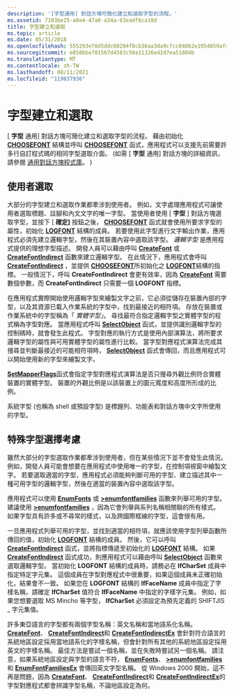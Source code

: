```yaml
---
description: '[字型通用] 對話方塊可簡化建立和選取字型的流程。'
ms.assetid: 7183be25-a8e4-47a0-a34a-63eadf6ca10d
title: 字型建立和選取
ms.topic: article
ms.date: 05/31/2018
ms.openlocfilehash: 555293e78d5ddc60284f8cb36aa3da9cfcc84062e1954059af4ead1ad9e19c5e
ms.sourcegitcommit: e858bbe701567d4583c50a11326e42d7ea51804b
ms.translationtype: MT
ms.contentlocale: zh-TW
ms.lasthandoff: 08/11/2021
ms.locfileid: "119037936"
---
```

# <a name="font-creation-and-selection"></a>字型建立和選取

[ **字型** 通用] 對話方塊可簡化建立和選取字型的流程。 藉由初始化 [**CHOOSEFONT**](/windows/win32/api/commdlg/ns-commdlg-choosefonta) 結構並呼叫 [**CHOOSEFONT**](/windows/win32/api/commdlg/ns-commdlg-choosefonta) 函式，應用程式可以支援先前需要許多行自訂程式碼的相同字型選取介面。  (如需 [ **字型** 通用] 對話方塊的詳細資訊，請參閱 [通用對話方塊程式庫](../dlgbox/common-dialog-box-library.md)。 ) 

## <a name="selection-by-the-user"></a>使用者選取

大部分的字型建立和選取作業都牽涉到使用者。 例如，文字處理應用程式可讓使用者選取標題、註腳和內文文字的唯一字型。 當使用者使用 [ **字型** ] 對話方塊選取字型，並按下 [ **確定]** 按鈕之後， [**CHOOSEFONT**](/windows/win32/api/commdlg/ns-commdlg-choosefonta) 函式就會使用所要求字型的屬性，初始化 [**LOGFONT**](/windows/win32/api/wingdi/ns-wingdi-logfonta) 結構的成員。 若要使用此字型進行文字輸出作業，應用程式必須先建立邏輯字型，然後在其裝置內容中選取該字型。 *邏輯字型* 是應用程式提供的理想字型描述。 開發人員可以藉由呼叫 [**CreateFont**](/windows/desktop/api/Wingdi/nf-wingdi-createfonta) 或 [**CreateFontIndirect**](/windows/desktop/api/Wingdi/nf-wingdi-createfontindirecta) 函數來建立邏輯字型。 在此情況下，應用程式會呼叫 [**CreateFontIndirect**](/windows/win32/api/wingdi/nf-wingdi-createfontindirecta) ，並提供 [**CHOOSEFONT**](/windows/win32/api/commdlg/ns-commdlg-choosefonta)所初始化之 [**LOGFONT**](/windows/win32/api/wingdi/ns-wingdi-logfonta)結構的指標。 一般情況下，呼叫 **CreateFontIndirect** 會更有效率，因為 [**CreateFont**](/windows/win32/api/wingdi/nf-wingdi-createfonta) 需要數個參數，而 **CreateFontIndirect** 只需要一個 **LOGFONT** 指標。

在應用程式實際開始使用邏輯字型來繪製文字之前，它必須從儲存在裝置內部的字型，以及其資源已載入作業系統的字型中，找到最接近的相符項。 存放在裝置或作業系統中的字型稱為「 *實體字型」*。 尋找最符合指定邏輯字型之實體字型的程式稱為字型對應。 當應用程式呼叫 [**SelectObject**](/windows/desktop/api/Wingdi/nf-wingdi-selectobject) 函式，並提供識別邏輯字型的控制碼時，就會發生此程式。 字型對應的執行方式是使用內部演算法，將所要求邏輯字型的屬性與可用實體字型的屬性進行比較。 當字型對應程式演算法完成其搜尋並判斷最接近的可能相符項時， [**SelectObject**](/windows/win32/api/wingdi/nf-wingdi-selectobject) 函式會傳回，而且應用程式可以開始使用新的字型來繪製文字。

[**SetMapperFlags**](/windows/desktop/api/Wingdi/nf-wingdi-setmapperflags)函式會指定字型對應程式演算法是否只搜尋外觀比例符合實體裝置的實體字型。 裝置的外觀比例是以該裝置上的圖元寬度和高度所形成的比例。

系統字型 (也稱為 shell 或預設字型) 是標題列、功能表和對話方塊中文字所使用的字型。

## <a name="special-font-selection-considerations"></a>特殊字型選擇考慮

雖然大部分的字型選取作業都牽涉到使用者，但在某些情況下並不會發生此情況。 例如，開發人員可能會想要在應用程式中使用唯一的字型，在控制項視窗中繪製文字。 若要選取適當的字型，應用程式必須能夠判斷可用的字型、建立描述其中一種可用字型的邏輯字型，然後在適當的裝置內容中選取該字型。

應用程式可以使用 [**EnumFonts**](/windows/desktop/api/Wingdi/nf-wingdi-enumfontsa) 或 [**>enumfontfamilies**](/windows/desktop/api/Wingdi/nf-wingdi-enumfontfamiliesa) 函數來列舉可用的字型。 建議使用 [**>enumfontfamilies**](/windows/win32/api/wingdi/nf-wingdi-enumfontfamiliesa) ，因為它會列舉與系列名稱相關聯的所有樣式。 如果字型具有許多或不尋常的樣式，以及跨國際框線的字型，這會很有用。

一旦應用程式列舉可用的字型，並找到適當的相符項，就應該使用字型列舉函數所傳回的值，初始化 [**LOGFONT**](/windows/win32/api/wingdi/ns-wingdi-logfonta) 結構的成員。 然後，它可以呼叫 [**CreateFontIndirect**](/windows/desktop/api/Wingdi/nf-wingdi-createfontindirecta) 函式，並將指標傳遞至初始化的 [**LOGFONT**](/windows/win32/api/wingdi/ns-wingdi-logfonta) 結構。 如果 [**CreateFontIndirect**](/windows/win32/api/wingdi/nf-wingdi-createfontindirecta) 函式成功，則應用程式可以藉由呼叫 [**SelectObject**](/windows/desktop/api/Wingdi/nf-wingdi-selectobject) 函數來選取邏輯字型。 當初始化 **LOGFONT** 結構的成員時，請務必在 **lfCharSet** 成員中指定特定字元集。 這個成員在字型對應程式中很重要，如果這個成員未正確初始化，結果會不一致。 如果您在 **LOGFONT** 結構的 **lfFaceName** 成員中指定了字樣名稱，請確定 **lfCharSet** 值符合 **lfFaceName** 中指定的字樣字元集。 例如，如果您想要選取 MS Mincho 等字型， **lfCharSet** 必須設定為預先定義的 SHIFTJIS \_ 字元集值。

許多東亞語言的字型都有兩個字型名稱：英文名稱和當地語系化名稱。 [**CreateFont**](/windows/desktop/api/Wingdi/nf-wingdi-createfonta)、 [**CreateFontIndirect**](/windows/desktop/api/Wingdi/nf-wingdi-createfontindirecta)和 [**CreateFontIndirectEx**](/windows/desktop/api/Wingdi/nf-wingdi-createfontindirectexa) 會針對符合語言的系統地區設定採用當地語系化的字樣名稱，但會針對所有其他的系統地區設定採用英文的字樣名稱。 最佳方法是嘗試一個名稱，並在失敗時嘗試另一個名稱。 請注意，如果系統地區設定與字型的語言不符， [**EnumFonts**](/windows/win32/api/wingdi/nf-wingdi-enumfontsa)、 [**>enumfontfamilies**](/windows/win32/api/wingdi/nf-wingdi-enumfontfamiliesa)和 [**EnumFontFamiliesEx**](/windows/desktop/api/Wingdi/nf-wingdi-enumfontfamiliesexa) 會傳回英文字型名稱。 從 Windows 2000 開始，這不再是問題，因為 [**CreateFont**](/windows/win32/api/wingdi/nf-wingdi-createfonta)、 [**CreateFontIndirect**](/windows/win32/api/wingdi/nf-wingdi-createfontindirecta)和 [**CreateFontIndirectEx**](/windows/win32/api/wingdi/nf-wingdi-createfontindirectexa)的字型對應程式都會辨識字型名稱，不論地區設定為何。

 

 
